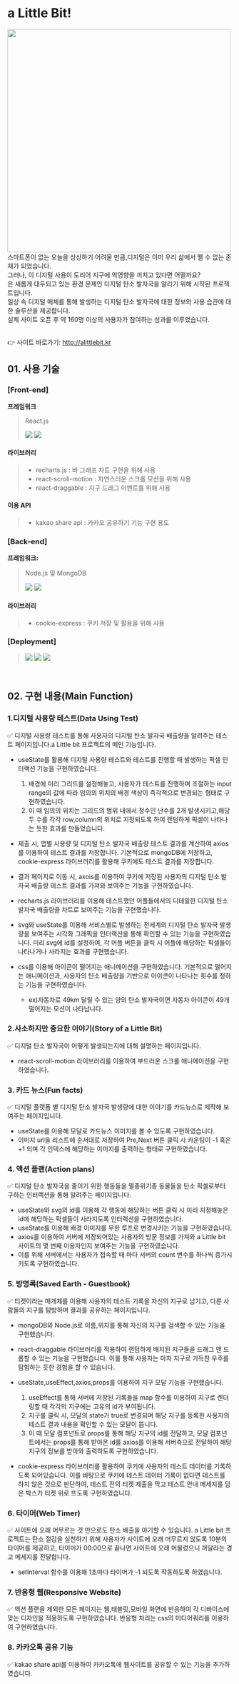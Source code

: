 # a Little Bit!
<img src="https://user-images.githubusercontent.com/65384154/144169812-5be01c47-d854-4642-8d4c-ce395c6cd0f6.png" style="width:500px"/>
스마트폰이 없는 오늘을 상상하기 어려울 만큼,디지털은 이미 우리 삶에서 뗄 수 없는 존재가 되었습니다.<br>
그러나, 이 디지털 사용이 도리어 지구에 악영향을 끼치고 있다면 어떨까요?<br>
<a Little bit!>은 새롭게 대두되고 있는 환경 문제인 디지털 탄소 발자국을 알리기 위해 시작된 프로젝트입니다.<br>
일상 속 디지털 매체를 통해 발생하는 디지털 탄소 발자국에 대한 정보와 사용 습관에 대한 솔루션을 제공합니다.<br>
실제 사이트 오픈 후 약 160명 이상의 사용자가 참여하는 성과를 이루었습니다.<br>
<br>

👉 사이트 바로가기: http://alittlebit.kr

## 01. 사용 기술
### [Front-end]
<b>프레임워크
> </b>React.js
> <div><img src="https://img.shields.io/badge/REACT-61DAFB?style=flat-square&logo=REACT&logoColor=white">&nbsp;<img src="https://img.shields.io/badge/Javascript-F7DF1E?style=flat-square&logo=JAVASCRIPT&logoColor=white"/></div>

#### 라이브러리
> - recharts.js : 바 그래프 차트 구현을 위해 사용
> - react-scroll-motion : 자연스러운 스크롤 모션을 위해 사용
> - react-draggable : 지구 드래그 이벤트를 위해 사용

#### 이용 API
> - kakao share api : 카카오 공유하기 기능 구현 용도


### [Back-end]
<b>프레임워크: </b>
> Node.js 및 MongoDB
> <div><img src="https://img.shields.io/badge/Node.js-339933?style=flat-square&logo=Node.js&logoColor=white">&nbsp;<img src="https://img.shields.io/badge/MongoDB-47A248?style=flat-square&logo=MongoDB&logoColor=white"></div>

#### 라이브러리
> - cookie-express : 쿠키 저장 및 활용을 위해 사용

### [Deployment]
> <div><img src="https://img.shields.io/badge/AWS-232F3E?style=flat-square&logo=AmazonAWS&logoColor=white"/>&nbsp;<img src="https://img.shields.io/badge/Ubuntu-E95420?style=flat-square&logo=Ubuntu&logoColor=white"/>&nbsp;<img src="https://img.shields.io/badge/NGINX-009639?style=flat-square&logo=NGINX&logoColor=white"/></div>
<br>

## 02. 구현 내용(Main Function)

### 1.디지털 사용량 테스트(Data Using Test)
✅ 디지털 사용량 테스트를 통해 사용자의 디지털 탄소 발자국 배출량을 알려주는 테스트 페이지입니다.a Little bit 프로젝트의 메인 기능입니다.
- useState를 활용해 디지털 사용량 테스트와 테스트를 진행할 때 발생하는 픽셀 인터랙션 기능을 구현하였습니다. 
  1. 배경에 미리 그리드를 설정해놓고, 사용자가 테스트를 진행하며 조절하는 input range의 값에 따라 임의의 위치의 배경 색상이 즉각적으로 변경되는 형태로 구현하였습니다. 
  2. 이 때 임의의 위치는 그리드의 범위 내에서 정수인 난수를 2개 발생시키고,해당 두 수를 각각 row,column의 위치로 지정되도록 하여 랜덤하게 픽셀이 나타나는 듯한 효과를 만들었습니다.
  
- 제출 시, 앱별 사용량 및 디지털 탄소 발자국 배출량 테스트 결과를 계산하여 axios를 이용하여 테스트 결과를 저장합니다. 기본적으로 mongoDB에 저장하고, cookie-express 라이브러리를 활용해 쿠키에도 테스트 결과를 저장합니다.
- 결과 페이지로 이동 시, axois를 이용하여 쿠키에 저장된 사용자의 디지털 탄소 발자국 배출량 테스트 결과를 가져와 보여주는 기능을 구현하였습니다.
- recharts.js 라이브러리를 이용해 테스트했던 어플들에서의 디테일한 디지털 탄소 발자국 배출량을 차트로 보여주는 기능을 구현했습니다.
- svg와 useState를 이용해 서비스별로 발생하는 전세계의 디지털 탄소 발자국 발생량을 보여주는 시각화 그래픽을 인터랙션을 통해 확인할 수 있는 기능을 구현하였습니다. 미리 svg에 id를 설정하여, 각 어플 버튼을 클릭 시 어플에 해당하는 픽셀들이 나타나거나 사라지는 효과를 구현했습니다.
- css를 이용해 아이콘이 떨어지는 애니메이션을 구현하였습니다. 기본적으로 떨어지는 애니메이션과, 사용자의 탄소 배출량을 기반으로 아이콘이 나타나는 횟수를 정하는 기능을 구현하였습니다. 
  - ex)자동차로 49km 달릴 수 있는 양의 탄소 발자국이면 자동차 아이콘이 49개 떨어지는 모션이 나타납니다.

### 2.사소하지만 중요한 이야기(Story of a Little Bit)
✅ 디지털 탄소 발자국이 어떻게 발생되는지에 대해 설명하는 페이지입니다.
- react-scroll-motion 라이브러리를 이용하여 부드러운 스크롤 애니메이션을 구현하였습니다.

### 3. 카드 뉴스(Fun facts)
✅ 디지털 플랫폼 별 디지털 탄소 발자국 발생량에 대한 이야기를 카드뉴스로 제작해 보여주는 페이지입니다.
- useState를 이용해 모달로 카드뉴스 이미지를 볼 수 있도록 구현하였습니다. 
- 이미지 url을 리스트에 순서대로 저장하여 Pre,Next 버튼 클릭 시 카운팅이 -1 혹은 +1 되며 각 인덱스에 해당하는 이미지를 출력하는 형태로 구현하였습니다.

### 4. 액션 플랜(Action plans)
✅ 디지털 탄소 발자국을 줄이기 위한 행동들을 멸종위기종 동물들을 탄소 픽셀로부터 구하는 인터랙션을 통해 알려주는 페이지입니다.
- useState와 svg의 id를 이용해 각 행동에 해당하는 버튼 클릭 시 미리 지정해놓은 id에 해당하는 픽셀들이 사라지도록 인터랙션을 구현하였습니다.
- useState를 이용해 배경 이미지를 무한 루프로 변경시키는 기능을 구현하였습니다.
- axios를 이용하여 서버에 저장되어있는 사용자의 방문 정보를 가져와 a Little bit 사이트의 몇 번째 이용자인지 보여주는 기능을 구현하였습니다.
- 이를 위해 서버에서는 사용자가 접속할 때 마다 서버의 count 변수를 하나씩 증가시키도록 구현하였습니다.

### 5. 방명록(Saved Earth - Guestbook)
✅ 티켓이라는 매개체를 이용해 사용자의 테스트 기록을 자신의 지구로 남기고, 다른 사람들의 지구를 탐방하며 결과를 공유하는 페이지입니다.
- mongoDB와 Node.js로 이름,위치를 통해 자신의 지구를 검색할 수 있는 기능을 구현했습니다.
- react-draggable 라이브러리를 적용하여 랜덤하게 배치된 지구들을 드래그 앤 드롭할 수 있는 기능을 구현했습니다. 이를 통해 사용자는 마치 지구로 가득찬 우주를 탐험하는 듯한 경험을 할 수 있습니다.
- useState,useEffect,axios,props를 이용하여 지구 모달 기능을 구현했습니다. 
  1. useEffect를 통해 서버에 저장된 기록들을 map 함수를 이용하여 지구로 렌더링할 때 각각의 지구에는 고유의 id가 부여됩니다. 
  2. 지구를 클릭 시, 모달의 state가 true로 변경되며 해당 지구를 등록한 사용자의 테스트 결과 내용을 확인할 수 있는 모달이 뜹니다.
  3. 이 때 모달 컴포넌트로 props를 통해 해당 지구의 id를 전달하고, 모달 컴포넌트에서는 props를 통해 받아온 id를 axios를 이용해 서버측으로 전달하여 해당 지구의 정보를 받아와 출력하도록 구현하였습니다. 
  
- cookie-express 라이브러리를 활용하여 쿠키에 사용자의 테스트 데이터를 기록하도록 되어있습니다. 이를 바탕으로 쿠키에 테스트 데이터 기록이 없다면 테스트를 하지 않은 것으로 판단하여, 테스트 전의 티켓 제출을 막고 테스트 안내 메세지를 담은 박스가 티켓 위로 뜨도록 구현하였습니다.

### 6. 타이머(Web Timer)
✅ 사이트에 오래 머무르는 것 만으로도 탄소 배출을 야기할 수 있습니다. a Little bit 프로젝트는 탄소 절감을 실천하기 위해 사용자가 사이트에 오래 머무르지 않도록 10분의 타이머를 제공하고, 타이머가 00:00으로 끝나면 사이트에 오래 머물렀으니 꺼달라는 경고 메세지를 전달합니다.
- setInterval 함수를 이용해 1초마다 타이머가 -1 되도록 작동하도록 하였습니다.

### 7. 반응형 웹(Responsive Website)
✅ 액션 플랜을 제외한 모든 페이지는 웹,태블릿,모바일 화면에 반응하여 각 디바이스에 맞는 디자인을 적용하도록 구현하였습니다. 반응형 처리는 css의 미디어쿼리를 이용하여 구현하였습니다.

### 8. 카카오톡 공유 기능
✅ kakao share api를 이용하여 카카오톡에 웹사이트를 공유할 수 있는 기능을 추가하였습니다.
